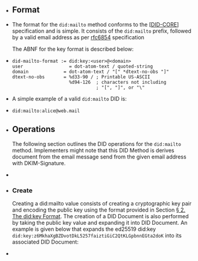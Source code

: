 - ## Format
- The format for the `did:mailto` method conforms to the [[DID-CORE](https://w3c-ccg.github.io/did-method-key/#bib-did-core)]
  specification and is simple. It consists of the  `did:mailto`  prefix,
  followed by a valid email address as per [rfc6854](https://datatracker.ietf.org/doc/html/rfc6854) specification
  
  The ABNF for the key format is described below:
- ```
  did-mailto-format := did:key:<user>@<domain>
  user   		       = dot-atom-text / quoted-string
  domain             = dot-atom-text / "[" *dtext-no-obs "]"
  dtext-no-obs       = %d33-90 / ; Printable US-ASCII
                       %d94-126  ; characters not including
                                 ; "[", "]", or "\"
  ```
- A simple example of a valid `did:mailto` DID is:
- ```
  did:mailto:alice@web.mail
  ```
- ## Operations
  
  The following section outlines the DID operations for the `did:mailto`
  method. Implementers might note that this DID Method is derives document from the email message send from the given email address with DKIM-Signature.
-
- ###   Create
  
  Creating a did:mailto value consists of creating a cryptographic key pair
  and encoding the public key using the format provided in  Section [§ 2. The did:key Format](https://w3c-ccg.github.io/did-method-key/#format). The creation of a DID Document is also performed by taking
  the public key value and expanding it into DID Document. An example is given
  below that expands the ed25519 did:key
   `did:key:z6MkhaXgBZDvotDkL5257faiztiGiC2QtKLGpbnnEGta2doK`  into its
  associated DID Document:
-
